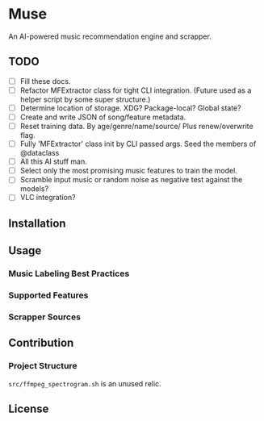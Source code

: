 

# Muse

An AI-powered music recommendation engine and scrapper.

## TODO
* [ ] Fill these docs.
* [ ] Refactor MFExtractor class for tight CLI integration.
      (Future used as a helper script by some super structure.)
* [ ] Determine location of storage. XDG? Package-local? Global state?
* [ ] Create and write JSON of song/feature metadata.
* [ ] Reset training data. By age/genre/name/source/
      Plus renew/overwrite flag.
* [ ] Fully 'MFExtractor' class init by CLI passed args. Seed the members of @dataclass
* [ ] All this AI stuff man.
* [ ] Select only the most promising music features to train the model.
* [ ] Scramble input music or random noise as negative test against the models?
* [ ] VLC integration?

## Installation

## Usage

### Music Labeling Best Practices

### Supported Features

### Scrapper Sources

## Contribution

### Project Structure

`src/ffmpeg_spectrogram.sh` is an unused relic.

## License
